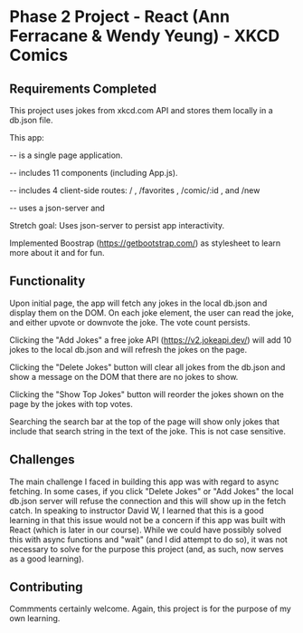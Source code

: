 # Phase 2 Project - React (Ann Ferracane & Wendy Yeung) - XKCD Comics

## Requirements Completed

This project uses jokes from xkcd.com API and stores them locally in a db.json file.

This app:

-- is a single page application.

-- includes 11 components (including App.js).

-- includes 4 client-side routes: / , /favorites , /comic/:id , and /new

-- uses a json-server and 

Stretch goal: Uses json-server to persist app interactivity.

Implemented Boostrap (https://getbootstrap.com/) as stylesheet to learn more about it and for fun.

## Functionality

Upon initial page, the app will fetch any jokes in the local db.json and display them on the DOM. On each joke element, the user can read the joke, and either upvote or downvote the joke. The vote count persists. 

Clicking the "Add Jokes" a free joke API (https://v2.jokeapi.dev/) will add 10 jokes to the local db.json and will refresh the jokes on the page.

Clicking the "Delete Jokes" button will clear all jokes from the db.json and show a message on the DOM that there are no jokes to show.

Clicking the "Show Top Jokes" button will reorder the jokes shown on the page by the jokes with top votes.

Searching the search bar at the top of the page will show only jokes that include that search string in the text of the joke. This is not case sensitive.

## Challenges

The main challenge I faced in building this app was with regard to async fetching. In some cases, if you click "Delete Jokes" or "Add Jokes" the local db.json server will refuse the connection and this will show up in the fetch catch. In speaking to instructor David W, I learned that this is a good learning in that this issue would not be a concern if this app was built with React (which is later in our course). While we could have possibly solved this with async functions and "wait" (and I did attempt to do so), it was not necessary to solve for the purpose this project (and, as such, now serves as a good learning).

## Contributing

Commments certainly welcome. Again, this project is for the purpose of my own learning.